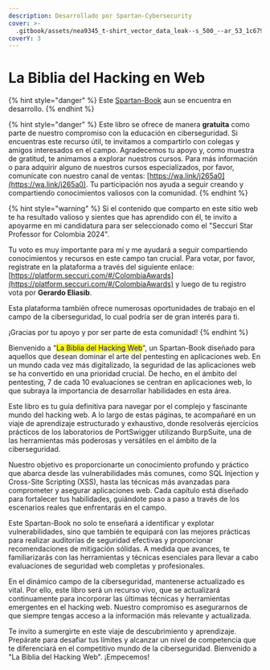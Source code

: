 ```yaml
---
description: Desarrollado por Spartan-Cybersecurity
cover: >-
  .gitbook/assets/nea9345_t-shirt_vector_data_leak--s_500_--ar_53_1c6798bc-149d-47c7-95da-701d2c9d9cba.png
coverY: 3
---
```


# La Biblia del Hacking en Web

{% hint style="danger" %}
Este [Spartan-Book](https://books.spartan-cybersec.com/) aun se encuentra en desarrollo.
{% endhint %}

{% hint style="danger" %}
Este libro se ofrece de manera **gratuita** como parte de nuestro compromiso con la educación en ciberseguridad. Si encuentras este recurso útil, te invitamos a compartirlo con colegas y amigos interesados en el campo. Agradecemos tu apoyo y, como muestra de gratitud, te animamos a explorar nuestros cursos. Para más información o para adquirir alguno de nuestros cursos especializados, por favor, comunícate con nuestro canal de ventas: [https://wa.link/j265a0](https://wa.link/j265a0). Tu participación nos ayuda a seguir creando y compartiendo conocimientos valiosos con la comunidad.
{% endhint %}

{% hint style="warning" %}
Si el contenido que comparto en este sitio web te ha resultado valioso y sientes que has aprendido con él, te invito a apoyarme en mi candidatura para ser seleccionado como el  "Seccuri Star Professor for Colombia 2024".

Tu voto es muy importante para mí y me ayudará a seguir compartiendo conocimientos y recursos en este campo tan crucial. Para votar, por favor, regístrate en la plataforma a través del siguiente enlace: [https://platform.seccuri.com/#/ColombiaAwards](https://platform.seccuri.com/#/ColombiaAwards) y luego de tu registro vota por **Gerardo Eliasib**.

Esta plataforma también ofrece numerosas oportunidades de trabajo en el campo de la ciberseguridad, lo cual podría ser de gran interés para ti.

¡Gracias por tu apoyo y por ser parte de esta comunidad!
{% endhint %}

Bienvenido a "<mark style="color:blue;">La Biblia del Hacking Web</mark>", un Spartan-Book diseñado para aquellos que desean dominar el arte del pentesting en aplicaciones web. En un mundo cada vez más digitalizado, la seguridad de las aplicaciones web se ha convertido en una prioridad crucial. De hecho, en el ámbito del pentesting, 7 de cada 10 evaluaciones se centran en aplicaciones web, lo que subraya la importancia de desarrollar habilidades en esta área.

Este libro es tu guía definitiva para navegar por el complejo y fascinante mundo del hacking web. A lo largo de estas páginas, te acompañaré en un viaje de aprendizaje estructurado y exhaustivo, donde resolverás ejercicios prácticos de los laboratorios de PortSwigger utilizando BurpSuite, una de las herramientas más poderosas y versátiles en el ámbito de la ciberseguridad.

Nuestro objetivo es proporcionarte un conocimiento profundo y práctico que abarca desde las vulnerabilidades más comunes, como SQL Injection y Cross-Site Scripting (XSS), hasta las técnicas más avanzadas para comprometer y asegurar aplicaciones web. Cada capítulo está diseñado para fortalecer tus habilidades, guiándote paso a paso a través de los escenarios reales que enfrentarás en el campo.

Este Spartan-Book no solo te enseñará a identificar y explotar vulnerabilidades, sino que también te equipará con las mejores prácticas para realizar auditorías de seguridad efectivas y proporcionar recomendaciones de mitigación sólidas. A medida que avances, te familiarizarás con las herramientas y técnicas esenciales para llevar a cabo evaluaciones de seguridad web completas y profesionales.

En el dinámico campo de la ciberseguridad, mantenerse actualizado es vital. Por ello, este libro será un recurso vivo, que se actualizará continuamente para incorporar las últimas técnicas y herramientas emergentes en el hacking web. Nuestro compromiso es asegurarnos de que siempre tengas acceso a la información más relevante y actualizada.

Te invito a sumergirte en este viaje de descubrimiento y aprendizaje. Prepárate para desafiar tus límites y alcanzar un nivel de competencia que te diferenciará en el competitivo mundo de la ciberseguridad. Bienvenido a "La Biblia del Hacking Web". ¡Empecemos!
